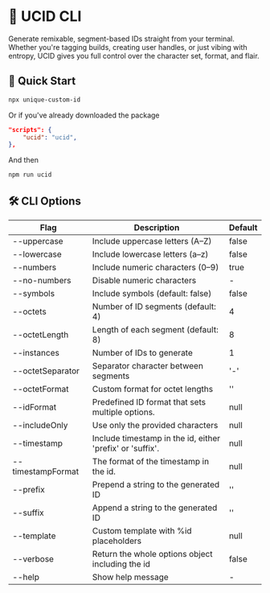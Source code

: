 # 🧬 UCID CLI

Generate remixable, segment-based IDs straight from your terminal. Whether you're tagging builds, creating user handles, or just vibing with entropy, UCID gives you full control over the character set, format, and flair.

## 🚀 Quick Start

```bash
npx unique-custom-id
```

Or if you've already downloaded the package

```json
"scripts": {
    "ucid": "ucid",
},
```

And then

```bash
npm run ucid
```

## 🛠 CLI Options

| Flag              | Description                                               | Default |
| ----------------- | --------------------------------------------------------- | ------- |
| --uppercase       | Include uppercase letters (A–Z)                           | false   |
| --lowercase       | Include lowercase letters (a–z)                           | false   |
| --numbers         | Include numeric characters (0–9)                          | true    |
| --no-numbers      | Disable numeric characters                                | -       |
| --symbols         | Include symbols (default: false)                          | false   |
| --octets          | Number of ID segments (default: 4)                        | 4       |
| --octetLength     | Length of each segment (default: 8)                       | 8       |
| --instances       | Number of IDs to generate                                 | 1       |
| --octetSeparator  | Separator character between segments                      | '-'     |
| --octetFormat     | Custom format for octet lengths                           | ''      |
| --idFormat        | Predefined ID format that sets multiple options.          | null    |
| --includeOnly     | Use only the provided characters                          | null    |
| --timestamp       | Include timestamp in the id, either 'prefix' or 'suffix'. | null    |
| --timestampFormat | The format of the timestamp in the id.                    | null    |
| --prefix          | Prepend a string to the generated ID                      | ''      |
| --suffix          | Append a string to the generated ID                       | ''      |
| --template        | Custom template with %id placeholders                     | null    |
| --verbose         | Return the whole options object including the id          | false   |
| --help            | Show help message                                         | -       |
